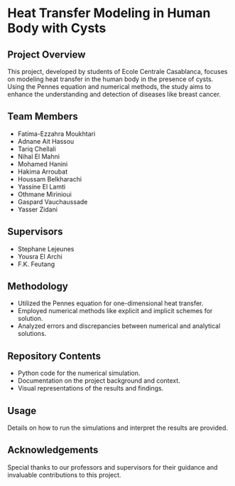 # Heat Transfer Modeling in Human Body with Cysts

## Project Overview
This project, developed by students of Ecole Centrale Casablanca, focuses on modeling heat transfer in the human body in the presence of cysts. Using the Pennes equation and numerical methods, the study aims to enhance the understanding and detection of diseases like breast cancer.

## Team Members
- Fatima-Ezzahra Moukhtari
- Adnane Ait Hassou
- Tariq Chellali
- Nihal El Mahni
- Mohamed Hanini
- Hakima Arroubat
- Houssam Belkharachi
- Yassine El Lamti
- Othmane Mirinioui
- Gaspard Vauchaussade
- Yasser Zidani

## Supervisors
- Stephane Lejeunes
- Yousra El Archi
- F.K. Feutang

## Methodology
- Utilized the Pennes equation for one-dimensional heat transfer.
- Employed numerical methods like explicit and implicit schemes for solution.
- Analyzed errors and discrepancies between numerical and analytical solutions.

## Repository Contents
- Python code for the numerical simulation.
- Documentation on the project background and context.
- Visual representations of the results and findings.

## Usage
Details on how to run the simulations and interpret the results are provided.

## Acknowledgements
Special thanks to our professors and supervisors for their guidance and invaluable contributions to this project.

